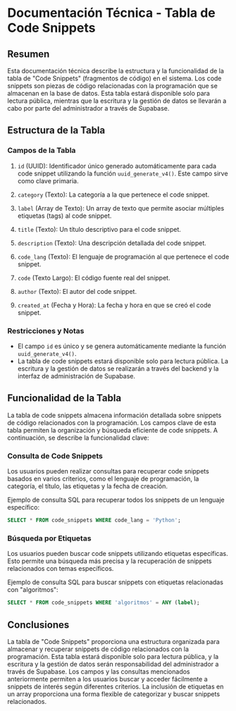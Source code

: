 # Documentación Técnica - Tabla de Code Snippets

## Resumen

Esta documentación técnica describe la estructura y la funcionalidad de la tabla de "Code Snippets" (fragmentos de código) en el sistema. Los code snippets son piezas de código relacionadas con la programación que se almacenan en la base de datos. Esta tabla estará disponible solo para lectura pública, mientras que la escritura y la gestión de datos se llevarán a cabo por parte del administrador a través de Supabase.

## Estructura de la Tabla

### Campos de la Tabla

1. `id` (UUID): Identificador único generado automáticamente para cada code snippet utilizando la función `uuid_generate_v4()`. Este campo sirve como clave primaria.

2. `category` (Texto): La categoría a la que pertenece el code snippet.

3. `label` (Array de Texto): Un array de texto que permite asociar múltiples etiquetas (tags) al code snippet.

4. `title` (Texto): Un título descriptivo para el code snippet.

5. `description` (Texto): Una descripción detallada del code snippet.

6. `code_lang` (Texto): El lenguaje de programación al que pertenece el code snippet.

7. `code` (Texto Largo): El código fuente real del snippet.

8. `author` (Texto): El autor del code snippet.

9. `created_at` (Fecha y Hora): La fecha y hora en que se creó el code snippet.

### Restricciones y Notas

- El campo `id` es único y se genera automáticamente mediante la función `uuid_generate_v4()`.
- La tabla de code snippets estará disponible solo para lectura pública. La escritura y la gestión de datos se realizarán a través del backend y la interfaz de administración de Supabase.

## Funcionalidad de la Tabla

La tabla de code snippets almacena información detallada sobre snippets de código relacionados con la programación. Los campos clave de esta tabla permiten la organización y búsqueda eficiente de code snippets. A continuación, se describe la funcionalidad clave:

### Consulta de Code Snippets

Los usuarios pueden realizar consultas para recuperar code snippets basados en varios criterios, como el lenguaje de programación, la categoría, el título, las etiquetas y la fecha de creación.

Ejemplo de consulta SQL para recuperar todos los snippets de un lenguaje específico:

```sql
SELECT * FROM code_snippets WHERE code_lang = 'Python';
```

### Búsqueda por Etiquetas

Los usuarios pueden buscar code snippets utilizando etiquetas específicas. Esto permite una búsqueda más precisa y la recuperación de snippets relacionados con temas específicos.

Ejemplo de consulta SQL para buscar snippets con etiquetas relacionadas con "algoritmos":

```sql
SELECT * FROM code_snippets WHERE 'algoritmos' = ANY (label);
```

## Conclusiones

La tabla de "Code Snippets" proporciona una estructura organizada para almacenar y recuperar snippets de código relacionados con la programación. Esta tabla estará disponible solo para lectura pública, y la escritura y la gestión de datos serán responsabilidad del administrador a través de Supabase. Los campos y las consultas mencionados anteriormente permiten a los usuarios buscar y acceder fácilmente a snippets de interés según diferentes criterios. La inclusión de etiquetas en un array proporciona una forma flexible de categorizar y buscar snippets relacionados.
